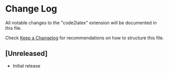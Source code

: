 # Change Log

All notable changes to the "code2latex" extension will be documented in this file.

Check [Keep a Changelog](http://keepachangelog.com/) for recommendations on how to structure this file.

## [Unreleased]

- Initial release